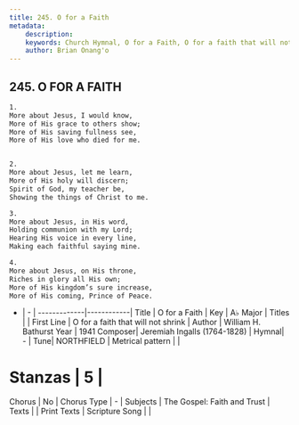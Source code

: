 ```yaml
---
title: 245. O for a Faith
metadata:
    description: 
    keywords: Church Hymnal, O for a Faith, O for a faith that will not shrink, 
    author: Brian Onang'o
---
```



## 245. O FOR A FAITH

```txt
1.
More about Jesus, I would know,
More of His grace to others show;
More of His saving fullness see,
More of His love who died for me.


2.
More about Jesus, let me learn,
More of His holy will discern;
Spirit of God, my teacher be,
Showing the things of Christ to me.

3.
More about Jesus, in His word,
Holding communion with my Lord;
Hearing His voice in every line,
Making each faithful saying mine.

4.
More about Jesus, on His throne,
Riches in glory all His own;
More of His kingdom’s sure increase,
More of His coming, Prince of Peace.
```

- |   -  |
-------------|------------|
Title | O for a Faith |
Key | A♭ Major |
Titles |  |
First Line | O for a faith that will not shrink |
Author | William H. Bathurst
Year | 1941
Composer| Jeremiah Ingalls (1764-1828) |
Hymnal|  - |
Tune| NORTHFIELD |
Metrical pattern | |
# Stanzas | 5 |
Chorus | No |
Chorus Type | - |
Subjects | The Gospel: Faith and Trust |
Texts |  |
Print Texts | 
Scripture Song |  |
  

